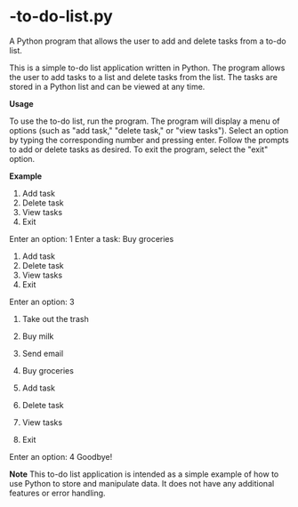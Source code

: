 # -to-do-list.py
A Python program that allows the user to add and delete tasks from a to-do list.

This is a simple to-do list application written in Python. The program allows the user to add tasks to a list and delete tasks from the list. The tasks are stored in a Python list and can be viewed at any time.

<strong>Usage</strong>

To use the to-do list, run the program. The program will display a menu of options (such as "add task," "delete task," or "view tasks"). Select an option by typing the corresponding number and pressing enter. Follow the prompts to add or delete tasks as desired. To exit the program, select the "exit" option.

<strong>Example</strong>

1. Add task
2. Delete task
3. View tasks
4. Exit

Enter an option: 1
Enter a task: Buy groceries

1. Add task
2. Delete task
3. View tasks
4. Exit

Enter an option: 3
1. Take out the trash
2. Buy milk
3. Send email
4. Buy groceries

1. Add task
2. Delete task
3. View tasks
4. Exit

Enter an option: 4
Goodbye!

<strong>Note</strong>
This to-do list application is intended as a simple example of how to use Python to store and manipulate data. It does not have any additional features or error handling.
